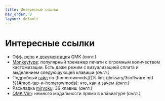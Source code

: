 ```yaml
---
title: Интересные ссылки
nav_order: 8
layout: default
---
```


# Интересные ссылки

- Офф. [репо](https://github.com/qmk/qmk_firmware) и [документация](https://docs.qmk.fm/) QMK *(англ.)*
- [Monkeytype](https://monkeytype.com/): популярный тренажер печати с огромным количеством кастомизации. Есть даже режим с визуализацией сплита и выделением следующующей клавиши *(англ.)*
- Подробный [гайд](https://precondition.github.io/home-row-mods) по [homerowmods]({% link glossary/3software.md %}#mod-tap-и-homerowmods): что, как и зачем *(англ.)*
- Раскладка [miryoku](https://github.com/manna-harbour/miryoku/tree/master/docs/reference): 36 клавиш *(англ.)*
- [QMK Vim](https://github.com/andrewjrae/qmk-vim): немного модальности прямо в клавиатуре *(англ.)*
